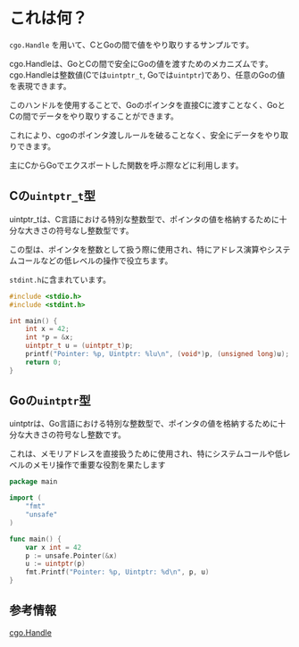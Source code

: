 # これは何？

```cgo.Handle``` を用いて、CとGoの間で値をやり取りするサンプルです。

cgo.Handleは、GoとCの間で安全にGoの値を渡すためのメカニズムです。cgo.Handleは整数値(Cでは```uintptr_t```, Goでは```uintptr```)であり、任意のGoの値を表現できます。

このハンドルを使用することで、Goのポインタを直接Cに渡すことなく、GoとCの間でデータをやり取りすることができます。

これにより、cgoのポインタ渡しルールを破ることなく、安全にデータをやり取りできます。

主にCからGoでエクスポートした関数を呼ぶ際などに利用します。


## Cの```uintptr_t```型

uintptr_tは、C言語における特別な整数型で、ポインタの値を格納するために十分な大きさの符号なし整数型です。

この型は、ポインタを整数として扱う際に使用され、特にアドレス演算やシステムコールなどの低レベルの操作で役立ちます。

```stdint.h```に含まれています。

```c
#include <stdio.h>
#include <stdint.h>

int main() {
    int x = 42;
    int *p = &x;
    uintptr_t u = (uintptr_t)p;
    printf("Pointer: %p, Uintptr: %lu\n", (void*)p, (unsigned long)u);
    return 0;
}
```

## Goの```uintptr```型

uintptrは、Go言語における特別な整数型で、ポインタの値を格納するために十分な大きさの符号なし整数です。

これは、メモリアドレスを直接扱うために使用され、特にシステムコールや低レベルのメモリ操作で重要な役割を果たします

```go
package main

import (
    "fmt"
    "unsafe"
)

func main() {
    var x int = 42
    p := unsafe.Pointer(&x)
    u := uintptr(p)
    fmt.Printf("Pointer: %p, Uintptr: %d\n", p, u)
}
```

## 参考情報

[cgo.Handle](https://pkg.go.dev/runtime/cgo@go1.22.3#Handle)
